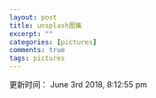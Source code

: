 ```yaml
---
layout: post
title: unsplash图集
excerpt: ""
categories: [pictures]
comments: true
tags: pictures
---
```


更新时间： June 3rd 2018, 8:12:55 pm

<p><img data-src="http://p6y9wyt8g.bkt.clouddn.com/4AS6y6UH70s.jpg"></p>

<p><img data-src="http://p6y9wyt8g.bkt.clouddn.com/78A265wPiO4.jpg"></p>

<p><img data-src="http://p6y9wyt8g.bkt.clouddn.com/9NDc2vDMTsQ.jpg"></p>

<p><img data-src="http://p6y9wyt8g.bkt.clouddn.com/a1mV1egnQwOqxZZZvhVo_street.jpg"></p>

<p><img data-src="http://p6y9wyt8g.bkt.clouddn.com/aGnZf9RRTYg.jpg"></p>

<p><img data-src="http://p6y9wyt8g.bkt.clouddn.com/bin"></p>

<p><img data-src="http://p6y9wyt8g.bkt.clouddn.com/data_image_jpeg;bas….jpg"></p>

<p><img data-src="http://p6y9wyt8g.bkt.clouddn.com/FBZfPXF4XcM.jpg"></p>

<p><img data-src="http://p6y9wyt8g.bkt.clouddn.com/HBzQnOQ6CWhlNi1YwAxZ_italy.jpg"></p>

<p><img data-src="http://p6y9wyt8g.bkt.clouddn.com/IOE3kREzq08.jpg"></p>

<p><img data-src="http://p6y9wyt8g.bkt.clouddn.com/leHDA08Lbpc.jpg"></p>

<p><img data-src="http://p6y9wyt8g.bkt.clouddn.com/nHhFgT_GUpY.jpg"></p>

<p><img data-src="http://p6y9wyt8g.bkt.clouddn.com/NU_HimFdnD4.jpg"></p>

<p><img data-src="http://p6y9wyt8g.bkt.clouddn.com/open-road.jpg"></p>

<p><img data-src="http://p6y9wyt8g.bkt.clouddn.com/photo-1418985991508-e47386d96a71.jpg"></p>

<p><img data-src="http://p6y9wyt8g.bkt.clouddn.com/photo-1422050478545-9f9383263965.jpg"></p>

<p><img data-src="http://p6y9wyt8g.bkt.clouddn.com/photo-1429042007245-890c9e2603af.jpg"></p>

<p><img data-src="http://p6y9wyt8g.bkt.clouddn.com/photo-1433148749784-5e235e9efd12.jpg"></p>

<p><img data-src="http://p6y9wyt8g.bkt.clouddn.com/photo-1434434319959-1f886517e1fe.jpg"></p>

<p><img data-src="http://p6y9wyt8g.bkt.clouddn.com/photo-1439123068749-20f4035bd7ed.jpg"></p>

<p><img data-src="http://p6y9wyt8g.bkt.clouddn.com/photo-1440549770084-4b381ce9d988.jpg"></p>

<p><img data-src="http://p6y9wyt8g.bkt.clouddn.com/photo-1443986870756-31166604c63c.jpg"></p>

<p><img data-src="http://p6y9wyt8g.bkt.clouddn.com/photo-1447522200268-a0378dac3fba.jpg"></p>

<p><img data-src="http://p6y9wyt8g.bkt.clouddn.com/photo-1449034446853-66c86144b0ad.jpg"></p>

<p><img data-src="http://p6y9wyt8g.bkt.clouddn.com/photo-1451417379553-15d8e8f49cde.jpg"></p>

<p><img data-src="http://p6y9wyt8g.bkt.clouddn.com/photo-1456940645424-adda95a2af4c.jpg"></p>

<p><img data-src="http://p6y9wyt8g.bkt.clouddn.com/photo-1464254786740-b97e5420c299.jpg"></p>

<p><img data-src="http://p6y9wyt8g.bkt.clouddn.com/photo-1464306208223-e0b4495a5553.jpg"></p>

<p><img data-src="http://p6y9wyt8g.bkt.clouddn.com/photo-1464547323744-4edd0cd0c746.jpg"></p>

<p><img data-src="http://p6y9wyt8g.bkt.clouddn.com/photo-1466220666686-90bdba318c9a.jpg"></p>

<p><img data-src="http://p6y9wyt8g.bkt.clouddn.com/photo-1471623432079-b009d30b6729.jpg"></p>

<p><img data-src="http://p6y9wyt8g.bkt.clouddn.com/photo-1472108653939-927cd6aba6d6.jpg"></p>

<p><img data-src="http://p6y9wyt8g.bkt.clouddn.com/photo-1472791108553-c9405341e398.jpg"></p>

<p><img data-src="http://p6y9wyt8g.bkt.clouddn.com/photo-1482105217917-a5051bad06bc.jpg"></p>

<p><img data-src="http://p6y9wyt8g.bkt.clouddn.com/photo-1483168527879-c66136b56105.jpg"></p>

<p><img data-src="http://p6y9wyt8g.bkt.clouddn.com/photo-1483354483454-4cd359948304.jpg"></p>

<p><img data-src="http://p6y9wyt8g.bkt.clouddn.com/photo-1483358119466-fee5b6f48180.jpg"></p>

<p><img data-src="http://p6y9wyt8g.bkt.clouddn.com/photo-1484950763426-56b5bf172dbb.jpg"></p>

<p><img data-src="http://p6y9wyt8g.bkt.clouddn.com/photo-1487064835902-6f99ba5baa5b.jpg"></p>

<p><img data-src="http://p6y9wyt8g.bkt.clouddn.com/photo-1488703480497-dfcccd4894d1.jpg"></p>

<p><img data-src="http://p6y9wyt8g.bkt.clouddn.com/photo-1489211914964-32c31f87e86b.jpg"></p>

<p><img data-src="http://p6y9wyt8g.bkt.clouddn.com/photo-1489781879256-fa824b56f24f.jpg"></p>

<p><img data-src="http://p6y9wyt8g.bkt.clouddn.com/photo-1492098116625-46bb70755996.jpg"></p>

<p><img data-src="http://p6y9wyt8g.bkt.clouddn.com/photo-1493012756780-1da3b2bca75f.jpg"></p>

<p><img data-src="http://p6y9wyt8g.bkt.clouddn.com/photo-1495248449765-7ec3db458549.jpg"></p>

<p><img data-src="http://p6y9wyt8g.bkt.clouddn.com/photo-1495981910432-f5186aae41ad.jpg"></p>

<p><img data-src="http://p6y9wyt8g.bkt.clouddn.com/photo-1496594501676-1fd9b70a89b7.jpg"></p>

<p><img data-src="http://p6y9wyt8g.bkt.clouddn.com/photo-1497107261019-ad37b3b579ee.jpg"></p>

<p><img data-src="http://p6y9wyt8g.bkt.clouddn.com/photo-1497892597262-2983614aa886.jpg"></p>

<p><img data-src="http://p6y9wyt8g.bkt.clouddn.com/photo-1498118436615-0aa34fee6555.jpg"></p>

<p><img data-src="http://p6y9wyt8g.bkt.clouddn.com/photo-1498550744921-75f79806b8a7.jpg"></p>

<p><img data-src="http://p6y9wyt8g.bkt.clouddn.com/photo-1498628307723-373c202c5928.jpg"></p>

<p><img data-src="http://p6y9wyt8g.bkt.clouddn.com/photo-1500817904307-e664893dcbab.jpg"></p>

<p><img data-src="http://p6y9wyt8g.bkt.clouddn.com/photo-1501254667263-b4867b4f7482.jpg"></p>

<p><img data-src="http://p6y9wyt8g.bkt.clouddn.com/photo-1502481851512-e9e2529bfbf9.jpg"></p>

<p><img data-src="http://p6y9wyt8g.bkt.clouddn.com/photo-1502990313206-7f37a9514bea.jpg"></p>

<p><img data-src="http://p6y9wyt8g.bkt.clouddn.com/photo-1503264116251-35a269479413.jpg"></p>

<p><img data-src="http://p6y9wyt8g.bkt.clouddn.com/photo-1504333638930-c8787321eee0.jpg"></p>

<p><img data-src="http://p6y9wyt8g.bkt.clouddn.com/photo-1504892612018-159ffa1d147f.jpg"></p>

<p><img data-src="http://p6y9wyt8g.bkt.clouddn.com/photo-1506104489822-562ca25152fe.jpg"></p>

<p><img data-src="http://p6y9wyt8g.bkt.clouddn.com/photo-1506232760298-9262e4c05099.jpg"></p>

<p><img data-src="http://p6y9wyt8g.bkt.clouddn.com/photo-1506451487263-97b75fd35c03.jpg"></p>

<p><img data-src="http://p6y9wyt8g.bkt.clouddn.com/photo-1507608869274-d3177c8bb4c7.jpg"></p>

<p><img data-src="http://p6y9wyt8g.bkt.clouddn.com/photo-1507971891494-a62477ff535c.jpg"></p>

<p><img data-src="http://p6y9wyt8g.bkt.clouddn.com/photo-1508138119323-5452bd81d53d.jpg"></p>

<p><img data-src="http://p6y9wyt8g.bkt.clouddn.com/photo-1508739773434-c26b3d09e071.jpg"></p>

<p><img data-src="http://p6y9wyt8g.bkt.clouddn.com/photo-1511744663855-28e9238c65e0.jpg"></p>

<p><img data-src="http://p6y9wyt8g.bkt.clouddn.com/photo-1512340495827-7bc2911b0788.jpg"></p>

<p><img data-src="http://p6y9wyt8g.bkt.clouddn.com/photo-1513257027570-b3f9c5f5442d.jpg"></p>

<p><img data-src="http://p6y9wyt8g.bkt.clouddn.com/photo-1514613453913-ec5da0db2faa.jpg"></p>

<p><img data-src="http://p6y9wyt8g.bkt.clouddn.com/photo-1515003197210-e0cd71810b5f.jpg"></p>

<p><img data-src="http://p6y9wyt8g.bkt.clouddn.com/photo-1516073762189-e915e8248a2d.jpg"></p>

<p><img data-src="http://p6y9wyt8g.bkt.clouddn.com/photo-1516331138075-f3adc1e149cd.jpg"></p>

<p><img data-src="http://p6y9wyt8g.bkt.clouddn.com/photo-1517219039361-66f283bce5db.jpg"></p>

<p><img data-src="http://p6y9wyt8g.bkt.clouddn.com/photo-1517322479358-df90f951f87d.jpg"></p>

<p><img data-src="http://p6y9wyt8g.bkt.clouddn.com/photo-1517409597620-a445404605fe.jpg"></p>

<p><img data-src="http://p6y9wyt8g.bkt.clouddn.com/photo-1517574574879-515ec85d767a.jpg"></p>

<p><img data-src="http://p6y9wyt8g.bkt.clouddn.com/photo-1518159994930-3640550beffe.jpg"></p>

<p><img data-src="http://p6y9wyt8g.bkt.clouddn.com/photo-1518370917313-611f5e3242e6.jpg"></p>

<p><img data-src="http://p6y9wyt8g.bkt.clouddn.com/photo-1520338801623-6b88fe32bbf2.jpg"></p>

<p><img data-src="http://p6y9wyt8g.bkt.clouddn.com/photo-1520502547463-27df7d9edcaa.jpg"></p>

<p><img data-src="http://p6y9wyt8g.bkt.clouddn.com/photo-1520927718846-5d3c07d63950.jpg"></p>

<p><img data-src="http://p6y9wyt8g.bkt.clouddn.com/photo-1522092721080-6110b9eceb94.jpg"></p>

<p><img data-src="http://p6y9wyt8g.bkt.clouddn.com/photo-1523358527035-6d9887f03cac.jpg"></p>

<p><img data-src="http://p6y9wyt8g.bkt.clouddn.com/photo-1524261399568-56d8c862aaf8.jpg"></p>

<p><img data-src="http://p6y9wyt8g.bkt.clouddn.com/photo-1524282041146-6ef75da4ee45.jpg"></p>

<p><img data-src="http://p6y9wyt8g.bkt.clouddn.com/photo-1525439565082-5e4dc884187d.jpg"></p>

<p><img data-src="http://p6y9wyt8g.bkt.clouddn.com/pic0ZL0O-eDOpU.jpg"></p>

<p><img data-src="http://p6y9wyt8g.bkt.clouddn.com/pic16BJBiCIAic.jpg"></p>

<p><img data-src="http://p6y9wyt8g.bkt.clouddn.com/pic1dyD8_5BRwI.jpg"></p>

<p><img data-src="http://p6y9wyt8g.bkt.clouddn.com/pic1Ttpg_FDKXk.jpg"></p>

<p><img data-src="http://p6y9wyt8g.bkt.clouddn.com/pic2APB4zEw1Yg.jpg"></p>

<p><img data-src="http://p6y9wyt8g.bkt.clouddn.com/picBC3EF3ZHAHI.jpg"></p>

<p><img data-src="http://p6y9wyt8g.bkt.clouddn.com/picd-pPg9pnZRY.jpg"></p>

<p><img data-src="http://p6y9wyt8g.bkt.clouddn.com/picElOughfgAf8.jpg"></p>

<p><img data-src="http://p6y9wyt8g.bkt.clouddn.com/pichoCXpPUMCoE.jpg"></p>

<p><img data-src="http://p6y9wyt8g.bkt.clouddn.com/picHuGhOh38aCA.jpg"></p>

<p><img data-src="http://p6y9wyt8g.bkt.clouddn.com/picHzk8y6hFJRk.jpg"></p>

<p><img data-src="http://p6y9wyt8g.bkt.clouddn.com/picMfJ9g64-WxQ.jpg"></p>

<p><img data-src="http://p6y9wyt8g.bkt.clouddn.com/picNcWOe5wXvew.jpg"></p>

<p><img data-src="http://p6y9wyt8g.bkt.clouddn.com/picPewUcrT1yIw.jpg"></p>

<p><img data-src="http://p6y9wyt8g.bkt.clouddn.com/picS01HL-KuvGw.jpg"></p>

<p><img data-src="http://p6y9wyt8g.bkt.clouddn.com/picUOxMPRPUTOA.jpg"></p>

<p><img data-src="http://p6y9wyt8g.bkt.clouddn.com/picu_z0X-yrJIE.jpg"></p>

<p><img data-src="http://p6y9wyt8g.bkt.clouddn.com/picV705bwrTnQI.jpg"></p>

<p><img data-src="http://p6y9wyt8g.bkt.clouddn.com/picYwFHhIgG77M.jpg"></p>

<p><img data-src="http://p6y9wyt8g.bkt.clouddn.com/qrPqGP-SG8w.jpg"></p>

<p><img data-src="http://p6y9wyt8g.bkt.clouddn.com/rv1BIw0tSKi0xLtGrpR0_TE3_0185.jpg"></p>

<p><img data-src="http://p6y9wyt8g.bkt.clouddn.com/ucpymfy_cxM.jpg"></p>

<p><img data-src="http://p6y9wyt8g.bkt.clouddn.com/xza3lKa8Pk8.jpg"></p>

<p><img data-src="http://p6y9wyt8g.bkt.clouddn.com/z1L6VcqLZgc.jpg"></p>


<script>
(function(w, d){
	var b = d.getElementsByTagName('body')[0];
	var s = d.createElement("script"); s.async = true;
	var v = !("IntersectionObserver" in w) ? "8.7.1" : "10.5.2";
	s.src = "https://cdnjs.cloudflare.com/ajax/libs/vanilla-lazyload/" + v + "/lazyload.min.js";
	w.lazyLoadOptions = {}; // Your options here. See "recipes" for more information about async.
	b.appendChild(s);
}(window, document));

window.onload = () => {
	let myLazyLoad = new LazyLoad();
}
</script>
